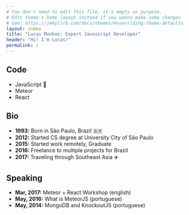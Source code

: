 ```yaml
---
# You don't need to edit this file, it's empty on purpose.
# Edit theme's home layout instead if you wanna make some changes
# See: https://jekyllrb.com/docs/themes/#overriding-theme-defaults
layout: index
title: "Lucas Munhoz: Expert Javascript Developer"
header: "Hi! I'm Lucas!"
permalink: /
---
```


## Code
- JavaScript 💚
- Meteor
- React

## Bio
- **1993:** Born in São Paulo, Brazil 🇧🇷 
- **2012:** Started CS degree at University City of São Paulo
- **2015:** Started work remotely, Graduate
- **2016:** Freelance to multiple projects for Brazil
- **2017:** Traveling through Southeast Asia ✈️ ️

## Speaking
- **Mar, 2017:** Meteor + React Workshop (english)
- **May, 2016:** What is MeteorJS (portuguese)
- **May, 2014:** MongoDB and KnockoutJS (portuguese)
 



